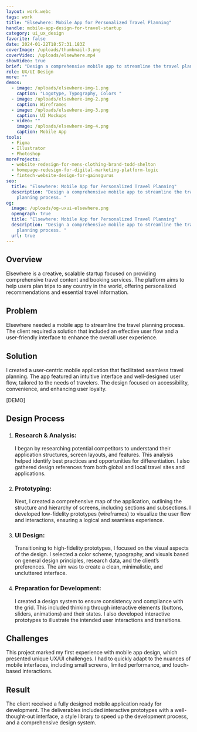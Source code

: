 ```yaml
---
layout: work.webc
tags: work
title: "Elsewhere: Mobile App for Personalized Travel Planning"
handle: mobile-app-design-for-travel-startup
category: ui_ux_design
favorite: false
date: 2024-01-22T18:57:31.183Z
coverImage: /uploads/thumbnail-3.png
coverVideo: /uploads/elsewhere.mp4
showVideo: true
brief: "Design a comprehensive mobile app to streamline the travel planning process. "
role: UX/UI Design
more: ""
demos:
  - image: /uploads/elsewhere-img-1.png
    caption: "Logotype, Typography, Colors "
  - image: /uploads/elsewhere-img-2.png
    caption: Wireframes
  - image: /uploads/elsewhere-img-3.png
    caption: UI Mockups
  - video: ""
    image: /uploads/elsewhere-img-4.png
    caption: Mobile App
tools:
  - Figma
  - Illustrator
  - Photoshop
moreProjects:
  - website-redesign-for-mens-clothing-brand-todd-shelton
  - homepage-redesign-for-digital-marketing-platform-logic
  - fintech-website-design-for-gainsgurus
seo:
  title: "Elsewhere: Mobile App for Personalized Travel Planning"
  description: "Design a comprehensive mobile app to streamline the travel
    planning process. "
og:
  image: /uploads/og-uxui-elsewhere.png
  opengraph: true
  title: "Elsewhere: Mobile App for Personalized Travel Planning"
  description: "Design a comprehensive mobile app to streamline the travel
    planning process. "
  url: true
---
```

## Overview

Elsewhere is a creative, scalable startup focused on providing comprehensive travel content and booking services. The platform aims to help users plan trips to any country in the world, offering personalized recommendations and essential travel information.

## Problem

Elsewhere needed a mobile app to streamline the travel planning process. The client required a solution that included an effective user flow and a user-friendly interface to enhance the overall user experience.

## Solution

I created a user-centric mobile application that facilitated seamless travel planning. The app featured an intuitive interface and well-designed user flow, tailored to the needs of travelers. The design focused on accessibility, convenience, and enhancing user loyalty.

\[DEMO]

## Design Process

1. ### Research & Analysis:

   I began by researching potential competitors to understand their application structures, screen layouts, and features. This analysis helped identify best practices and opportunities for differentiation. I also gathered design references from both global and local travel sites and applications.
2. ### Prototyping:

   Next, I created a comprehensive map of the application, outlining the structure and hierarchy of screens, including sections and subsections. I developed low-fidelity prototypes (wireframes) to visualize the user flow and interactions, ensuring a logical and seamless experience.
3. ### UI Design:

   Transitioning to high-fidelity prototypes, I focused on the visual aspects of the design. I selected a color scheme, typography, and visuals based on general design principles, research data, and the client’s preferences. The aim was to create a clean, minimalistic, and uncluttered interface.
4. ### Preparation for Development:

   I created a design system to ensure consistency and compliance with the grid. This included thinking through interactive elements (buttons, sliders, animations) and their states. I also developed interactive prototypes to illustrate the intended user interactions and transitions.

## Challenges

This project marked my first experience with mobile app design, which presented unique UX/UI challenges. I had to quickly adapt to the nuances of mobile interfaces, including small screens, limited performance, and touch-based interactions.

## Result

The client received a fully designed mobile application ready for development. The deliverables included interactive prototypes with a well-thought-out interface, a style library to speed up the development process, and a comprehensive design system.